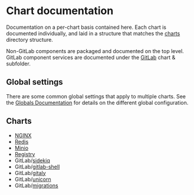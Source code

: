 # Chart documentation

Documentation on a per-chart basis contained here. Each chart is documented individually, and laid in a structure that matches the
[charts](https://gitlab.com/charts/gitlab/tree/master/charts) directory structure.

Non-GitLab components are packaged and documented on the top level. GitLab component services are documented under the [GitLab](gitlab/index.md) chart & subfolder.

## Global settings

There are some common global settings that apply to multiple charts. See the [Globals Documentation](globals.md) for details
on the different global configuration.

## Charts

- [NGINX](nginx/index.md)
- [Redis](redis/index.md)
- [Minio](minio/index.md)
- [Registry](registry/index.md)
- GitLab/[sidekiq](gitlab/sidekiq/index.md)
- GitLab/[gitlab-shell](gitlab/gitlab-shell/index.md)
- GitLab/[gitaly](gitlab/gitaly/index.md)
- GitLab/[unicorn](gitlab/unicorn/index.md)
- GitLab/[migrations](gitlab/migrations/index.md)
